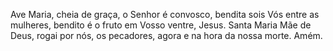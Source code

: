 Ave Maria, cheia de graça, o Senhor é convosco, bendita sois Vós entre as mulheres, bendito é o fruto em Vosso ventre, Jesus. Santa Maria Mãe de Deus, rogai por nós, os pecadores, agora e na hora da nossa morte. Amém.
